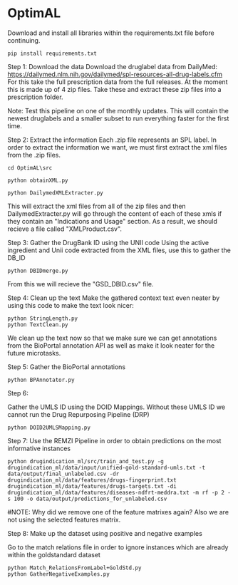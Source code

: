 # OptimAL

Download and install all libraries within the requirements.txt file before continuing.


```
pip install requirements.txt
```

Step 1: Download the data 
Download the druglabel data from DailyMed: https://dailymed.nlm.nih.gov/dailymed/spl-resources-all-drug-labels.cfm
For this take the full prescription data from the full releases. At the moment this is made up of 4 zip files. Take these and extract these zip files into a prescription folder.

Note: Test this pipeline on one of the monthly updates. This will contain the newest druglabels and a smaller subset to run everything faster for the first time.


Step 2: Extract the information
Each .zip file represents an SPL label. In order to extract the information we want, we must first extract the xml files from the .zip files.

```
cd OptimAL\src

python obtainXML.py

python DailymedXMLExtracter.py
```
This will extract the xml files from all of the zip files and then DailymedExtracter.py will go through the content of each of these xmls if they contain an "Indications and Usage" section.
As a result, we should recieve a file called "XMLProduct.csv".

Step 3: Gather the DrugBank ID using the UNII code
Using the active ingredient and Unii code extracted from the XML files, use this to gather the DB_ID

```
python DBIDmerge.py
```
From this we will recieve the "GSD_DBID.csv" file. 


Step 4: Clean up the text
Make the gathered context text even neater by using this code to make the text look nicer:

```
python StringLength.py
python TextClean.py
```



We clean up the text now so that we make sure we can get annotations from the BioPortal annotation API as well as make it look neater for the future microtasks.

Step 5: Gather the BioPortal annotations

```
python BPAnnotator.py
```



Step 6: 

Gather the UMLS ID using the DOID Mappings. Without these UMLS ID we cannot run the Drug Repurposing Pipeline (DRP)

```
python DOID2UMLSMapping.py
```

Step 7: Use the REMZI Pipeline in order to obtain predictions on the most informative instances

```
python drugindication_ml/src/train_and_test.py -g drugindication_ml/data/input/unified-gold-standard-umls.txt -t data/output/final_unlabeled.csv -dr drugindication_ml/data/features/drugs-fingerprint.txt drugindication_ml/data/features/drugs-targets.txt -di drugindication_ml/data/features/diseases-ndfrt-meddra.txt -m rf -p 2 -s 100 -o data/output/predictions_for_unlabeled.csv
```
#NOTE: Why did we remove one of the feature matrixes again? Also we are not using the selected features matrix. 


Step 8: Make up the dataset using positive and negative examples

Go to the match relations file in order to ignore instances which are already within the goldstandard dataset

```
python Match_RelationsFromLabel+GoldStd.py
python GatherNegativeExamples.py
```

